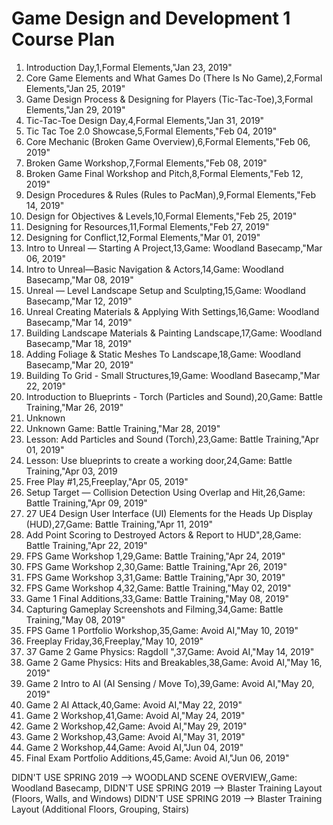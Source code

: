 ﻿# Game Design and Development 1 Course Plan

   1. Introduction Day,1,Formal Elements,"Jan 23, 2019"
   2. Core Game Elements and What Games Do (There Is No Game),2,Formal Elements,"Jan 25, 2019"
   3. Game Design Process & Designing for Players (Tic-Tac-Toe),3,Formal Elements,"Jan 29, 2019"
   4. Tic-Tac-Toe Design Day,4,Formal Elements,"Jan 31, 2019"
   5. Tic Tac Toe 2.0 Showcase,5,Formal Elements,"Feb 04, 2019"
   6. Core Mechanic (Broken Game Overview),6,Formal Elements,"Feb 06, 2019"
   7. Broken Game Workshop,7,Formal Elements,"Feb 08, 2019"
   8. Broken Game Final Workshop and Pitch,8,Formal Elements,"Feb 12, 2019"
   9. Design Procedures & Rules (Rules to PacMan),9,Formal Elements,"Feb 14, 2019"
   10. Design for Objectives & Levels,10,Formal Elements,"Feb 25, 2019"
   11. Designing for Resources,11,Formal Elements,"Feb 27, 2019"
   12. Designing for Conflict,12,Formal Elements,"Mar 01, 2019"
   13. Intro to Unreal — Starting A Project,13,Game: Woodland Basecamp,"Mar 06, 2019"
   14. Intro to Unreal—Basic Navigation & Actors,14,Game: Woodland Basecamp,"Mar 08, 2019"
   15. Unreal — Level Landscape Setup and Sculpting,15,Game: Woodland Basecamp,"Mar 12, 2019"
   16. Unreal Creating Materials & Applying With Settings,16,Game: Woodland Basecamp,"Mar 14, 2019"
   17. Building Landscape Materials & Painting Landscape,17,Game: Woodland Basecamp,"Mar 18, 2019"
   18. Adding Foliage & Static Meshes To Landscape,18,Game: Woodland Basecamp,"Mar 20, 2019"
   19. Building To Grid - Small Structures,19,Game: Woodland Basecamp,"Mar 22, 2019"
   20. Introduction to Blueprints - Torch (Particles and Sound),20,Game:  Battle Training,"Mar 26, 2019"
   21. Unknown
   22. Unknown Game:  Battle Training,"Mar 28, 2019"
   23. Lesson: Add Particles and Sound (Torch),23,Game:  Battle Training,"Apr 01, 2019"
   24. Lesson: Use blueprints to create a working door,24,Game:  Battle Training,"Apr 03, 2019
   25. Free Play #1,25,Freeplay,"Apr 05, 2019"
   26. Setup Target — Collision Detection Using Overlap and Hit,26,Game:  Battle Training,"Apr 09, 2019"
   27. 27 UE4 Design User Interface (UI) Elements for the Heads Up Display (HUD),27,Game:  Battle Training,"Apr 11, 2019"
   28. Add Point Scoring to Destroyed Actors & Report to HUD",28,Game:  Battle Training,"Apr 22, 2019"
   29. FPS Game Workshop 1,29,Game:  Battle Training,"Apr 24, 2019"
   30. FPS Game Workshop 2,30,Game:  Battle Training,"Apr 26, 2019"
   31. FPS Game Workshop 3,31,Game:  Battle Training,"Apr 30, 2019"
   32. FPS Game Workshop 4,32,Game:  Battle Training,"May 02, 2019"
   33. Game 1 Final Additions,33,Game:  Battle Training,"May 08, 2019"
   34. Capturing Gameplay Screenshots and Filming,34,Game:  Battle Training,"May 08, 2019"
   35. FPS Game 1 Portfolio Workshop,35,Game: Avoid AI,"May 10, 2019"
   36. Freeplay Friday,36,Freeplay,"May 10, 2019"
   37. 37 Game 2 Game Physics: Ragdoll ",37,Game: Avoid AI,"May 14, 2019"
   38. Game 2 Game Physics: Hits and Breakables,38,Game: Avoid AI,"May 16, 2019"
   39. Game 2 Intro to AI (AI Sensing / Move To),39,Game: Avoid AI,"May 20, 2019"
   40. Game 2 AI Attack,40,Game: Avoid AI,"May 22, 2019"
   41. Game 2 Workshop,41,Game: Avoid AI,"May 24, 2019"
   42. Game 2 Workshop,42,Game: Avoid AI,"May 29, 2019"
   43. Game 2 Workshop,43,Game: Avoid AI,"May 31, 2019"
   44. Game 2 Workshop,44,Game: Avoid AI,"Jun 04, 2019"
   45. Final Exam Portfolio Additions,45,Game: Avoid AI,"Jun 06, 2019"

DIDN'T USE SPRING 2019 —> WOODLAND SCENE OVERVIEW,,Game: Woodland Basecamp,
DIDN'T USE SPRING 2019 —> Blaster Training Layout (Floors, Walls, and Windows)
DIDN'T USE SPRING 2019 —> Blaster Training Layout (Additional Floors, Grouping, Stairs)
